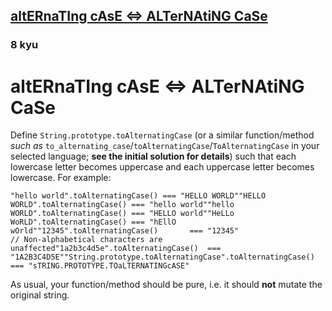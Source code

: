 <h2><a href=https://www.codewars.com/kata/56efc695740d30f963000557/train/javascript target="_blank">altERnaTIng cAsE <=> ALTerNAtiNG CaSe</a></h2><h3>8 kyu</h3><h1 id="alternating-case--alternating-case">altERnaTIng cAsE &lt;=&gt; ALTerNAtiNG CaSe</h1><p>Define <code>String.prototype.toAlternatingCase</code> (or a similar function/method <em>such as</em> <code>to_alternating_case</code>/<code>toAlternatingCase</code>/<code>ToAlternatingCase</code> in your selected language; <strong>see the initial solution for details</strong>) such that each lowercase letter becomes uppercase and each uppercase letter becomes lowercase. For example:</p><pre><code class="language-javascript"><span class="cm-string">"hello world"</span>.<span class="cm-property">toAlternatingCase</span>() <span class="cm-operator">===</span> <span class="cm-string">"HELLO WORLD"</span><span class="cm-string">"HELLO WORLD"</span>.<span class="cm-property">toAlternatingCase</span>() <span class="cm-operator">===</span> <span class="cm-string">"hello world"</span><span class="cm-string">"hello WORLD"</span>.<span class="cm-property">toAlternatingCase</span>() <span class="cm-operator">===</span> <span class="cm-string">"HELLO world"</span><span class="cm-string">"HeLLo WoRLD"</span>.<span class="cm-property">toAlternatingCase</span>() <span class="cm-operator">===</span> <span class="cm-string">"hEllO wOrld"</span><span class="cm-string">"12345"</span>.<span class="cm-property">toAlternatingCase</span>()       <span class="cm-operator">===</span> <span class="cm-string">"12345"</span>                   <span class="cm-comment">// Non-alphabetical characters are unaffected</span><span class="cm-string">"1a2b3c4d5e"</span>.<span class="cm-property">toAlternatingCase</span>()  <span class="cm-operator">===</span> <span class="cm-string">"1A2B3C4D5E"</span><span class="cm-string">"String.prototype.toAlternatingCase"</span>.<span class="cm-property">toAlternatingCase</span>() <span class="cm-operator">===</span> <span class="cm-string">"sTRING.PROTOTYPE.TOaLTERNATINGcASE"</span></code></pre><pre style="display: none;"><code class="language-dart"><span class="cm-variable">toAlternatingCase</span>(<span class="cm-string">"hello world"</span>) <span class="cm-operator">===</span> <span class="cm-string">"HELLO WORLD"</span><span class="cm-variable">toAlternatingCase</span>(<span class="cm-string">"HELLO WORLD"</span>) <span class="cm-operator">===</span> <span class="cm-string">"hello world"</span><span class="cm-variable">toAlternatingCase</span>(<span class="cm-string">"hello WORLD"</span>) <span class="cm-operator">===</span> <span class="cm-string">"HELLO world"</span><span class="cm-variable">toAlternatingCase</span>(<span class="cm-string">"HeLLo WoRLD"</span>) <span class="cm-operator">===</span> <span class="cm-string">"hEllO wOrld"</span><span class="cm-variable">toAlternatingCase</span>(<span class="cm-string">"12345"</span>)       <span class="cm-operator">===</span> <span class="cm-string">"12345"</span> <span class="cm-comment">// Non-alphabetical characters are unaffected</span><span class="cm-variable">toAlternatingCase</span>(<span class="cm-string">"1a2b3c4d5e"</span>)  <span class="cm-operator">===</span> <span class="cm-string">"1A2B3C4D5E"</span></code></pre><pre style="display: none;"><code class="language-ruby"><span class="cm-string">"hello world"</span><span class="cm-operator">.</span><span class="cm-property">to_alternating_case</span>() <span class="cm-operator">===</span> <span class="cm-string">"HELLO WORLD"</span><span class="cm-string">"HELLO WORLD"</span><span class="cm-operator">.</span><span class="cm-property">to_alternating_case</span>() <span class="cm-operator">===</span> <span class="cm-string">"hello world"</span><span class="cm-string">"hello WORLD"</span><span class="cm-operator">.</span><span class="cm-property">to_alternating_case</span>() <span class="cm-operator">===</span> <span class="cm-string">"HELLO world"</span><span class="cm-string">"HeLLo WoRLD"</span><span class="cm-operator">.</span><span class="cm-property">to_alternating_case</span>() <span class="cm-operator">===</span> <span class="cm-string">"hEllO wOrld"</span><span class="cm-string">"12345"</span><span class="cm-operator">.</span><span class="cm-property">to_alternating_case</span>()       <span class="cm-operator">===</span> <span class="cm-string">"12345"</span>                 <span class="cm-comment"># Non-alphabetical characters are unaffected</span><span class="cm-string">"1a2b3c4d5e"</span><span class="cm-operator">.</span><span class="cm-property">to_alternating_case</span>()  <span class="cm-operator">===</span> <span class="cm-string">"1A2B3C4D5E"</span><span class="cm-string">"String.prototype.toAlternatingCase"</span><span class="cm-operator">.</span><span class="cm-property">to_alternating_case</span>() <span class="cm-operator">===</span> <span class="cm-string">"sTRING.PROTOTYPE.TOaLTERNATINGcASE"</span></code></pre><pre style="display: none;"><code class="language-crystal"><span class="cm-string">"hello world"</span><span class="cm-operator">.</span><span class="cm-property">to_alternating_case</span>() <span class="cm-operator">===</span> <span class="cm-string">"HELLO WORLD"</span><span class="cm-string">"HELLO WORLD"</span><span class="cm-operator">.</span><span class="cm-property">to_alternating_case</span>() <span class="cm-operator">===</span> <span class="cm-string">"hello world"</span><span class="cm-string">"hello WORLD"</span><span class="cm-operator">.</span><span class="cm-property">to_alternating_case</span>() <span class="cm-operator">===</span> <span class="cm-string">"HELLO world"</span><span class="cm-string">"HeLLo WoRLD"</span><span class="cm-operator">.</span><span class="cm-property">to_alternating_case</span>() <span class="cm-operator">===</span> <span class="cm-string">"hEllO wOrld"</span><span class="cm-string">"12345"</span><span class="cm-operator">.</span><span class="cm-property">to_alternating_case</span>()       <span class="cm-operator">===</span> <span class="cm-string">"12345"</span>                <span class="cm-comment"># Non-alphabetical characters are unaffected</span><span class="cm-string">"1a2b3c4d5e"</span><span class="cm-operator">.</span><span class="cm-property">to_alternating_case</span>()  <span class="cm-operator">===</span> <span class="cm-string">"1A2B3C4D5E"</span><span class="cm-string">"String.prototype.toAlternatingCase"</span><span class="cm-operator">.</span><span class="cm-property">to_alternating_case</span>() <span class="cm-operator">===</span> <span class="cm-string">"sTRING.PROTOTYPE.TOaLTERNATINGcASE"</span></code></pre><pre style="display: none;"><code class="language-java"><span class="cm-variable">StringUtils</span>.<span class="cm-variable">toAlternativeString</span>(<span class="cm-string">"hello world"</span>) <span class="cm-operator">==</span> <span class="cm-string">"HELLO WORLD"</span><span class="cm-variable">StringUtils</span>.<span class="cm-variable">toAlternativeString</span>(<span class="cm-string">"HELLO WORLD"</span>) <span class="cm-operator">==</span> <span class="cm-string">"hello world"</span><span class="cm-variable">StringUtils</span>.<span class="cm-variable">toAlternativeString</span>(<span class="cm-string">"hello WORLD"</span>) <span class="cm-operator">==</span> <span class="cm-string">"HELLO world"</span><span class="cm-variable">StringUtils</span>.<span class="cm-variable">toAlternativeString</span>(<span class="cm-string">"HeLLo WoRLD"</span>) <span class="cm-operator">==</span> <span class="cm-string">"hEllO wOrld"</span><span class="cm-variable">StringUtils</span>.<span class="cm-variable">toAlternativeString</span>(<span class="cm-string">"12345"</span>) <span class="cm-operator">==</span> <span class="cm-string">"12345"</span> <span class="cm-comment">// Non-alphabetical characters are unaffected</span><span class="cm-variable">StringUtils</span>.<span class="cm-variable">toAlternativeString</span>(<span class="cm-string">"1a2b3c4d5e"</span>) <span class="cm-operator">==</span> <span class="cm-string">"1A2B3C4D5E"</span><span class="cm-variable">StringUtils</span>.<span class="cm-variable">toAlternativeString</span>(<span class="cm-string">"StringUtils.toAlternatingCase"</span>) <span class="cm-operator">==</span> <span class="cm-string">"sTRINGuTILS.TOaLTERNATINGcASE"</span></code></pre><pre style="display: none;"><code class="language-haskell"><span class="cm-variable">toAlternatingCase</span> <span class="cm-string">"hello world"</span> `<span class="cm-variable">shouldBe</span>` <span class="cm-string">"HELLO WORLD"</span><span class="cm-variable">toAlternatingCase</span> <span class="cm-string">"HELLO WORLD"</span> `<span class="cm-variable">shouldBe</span>` <span class="cm-string">"hello world"</span><span class="cm-variable">toAlternatingCase</span> <span class="cm-string">"hello WORLD"</span> `<span class="cm-variable">shouldBe</span>` <span class="cm-string">"HELLO world"</span><span class="cm-variable">toAlternatingCase</span> <span class="cm-string">"HeLLo WoRLD"</span> `<span class="cm-variable">shouldBe</span>` <span class="cm-string">"hEllO wOrld"</span><span class="cm-variable">toAlternatingCase</span> <span class="cm-string">"12345"</span>       `<span class="cm-variable">shouldBe</span>` <span class="cm-string">"12345"</span><span class="cm-variable">toAlternatingCase</span> <span class="cm-string">"1a2b3c4d5e"</span>  `<span class="cm-variable">shouldBe</span>` <span class="cm-string">"1A2B3C4D5E"</span></code></pre><pre style="display: none;"><code class="language-csharp"><span class="cm-string">"hello world"</span>.<span class="cm-variable">ToAlternatingCase</span>() <span class="cm-operator">==</span> <span class="cm-string">"HELLO WORLD"</span><span class="cm-string">"HELLO WORLD"</span>.<span class="cm-variable">ToAlternatingCase</span>() <span class="cm-operator">==</span> <span class="cm-string">"hello world"</span><span class="cm-string">"hello WORLD"</span>.<span class="cm-variable">ToAlternatingCase</span>() <span class="cm-operator">==</span> <span class="cm-string">"HELLO world"</span><span class="cm-string">"HeLLo WoRLD"</span>.<span class="cm-variable">ToAlternatingCase</span>() <span class="cm-operator">==</span> <span class="cm-string">"hEllO wOrld"</span><span class="cm-string">"12345"</span>.<span class="cm-variable">ToAlternatingCase</span>() <span class="cm-operator">==</span> <span class="cm-string">"12345"</span> <span class="cm-comment">// Non-alphabetical characters are unaffected</span><span class="cm-string">"1a2b3c4d5e"</span>.<span class="cm-variable">ToAlternatingCase</span>() <span class="cm-operator">==</span> <span class="cm-string">"1A2B3C4D5E"</span><span class="cm-string">"String.ToAlternatingCase"</span>.<span class="cm-variable">ToAlternatingCase</span>() <span class="cm-operator">==</span> <span class="cm-string">"sTRING.tOaLTERNATINGcASE"</span></code></pre><pre style="display: none;"><code class="language-elixir"><span class="cm-variable">alter_case</span>(<span class="cm-string">"hello world"</span>) <span class="cm-operator">=</span><span class="cm-operator">=</span> <span class="cm-string">"HELLO WORLD"</span><span class="cm-variable">alter_case</span>(<span class="cm-string">"HELLO WORLD"</span>) <span class="cm-operator">=</span><span class="cm-operator">=</span> <span class="cm-string">"hello world"</span><span class="cm-variable">alter_case</span>(<span class="cm-string">"hello WORLD"</span>) <span class="cm-operator">=</span><span class="cm-operator">=</span> <span class="cm-string">"HELLO world"</span><span class="cm-variable">alter_case</span>(<span class="cm-string">"HeLLo WoRLD"</span>) <span class="cm-operator">=</span><span class="cm-operator">=</span> <span class="cm-string">"hEllO wOrld"</span><span class="cm-variable">alter_case</span>(<span class="cm-string">"12345"</span>)       <span class="cm-operator">=</span><span class="cm-operator">=</span> <span class="cm-string">"12345"</span>                        <span class="cm-comment"># Non-alphabetical characters are unaffected</span><span class="cm-variable">alter_case</span>(<span class="cm-string">"1a2b3c4d5e"</span>)  <span class="cm-operator">=</span><span class="cm-operator">=</span> <span class="cm-string">"1A2B3C4D5E"</span><span class="cm-variable">alter_case</span>(<span class="cm-string">"StringUtils.toAlternatingCase"</span>) <span class="cm-operator">=</span><span class="cm-operator">=</span> <span class="cm-string">"sTRINGuTILS.TOaLTERNATINGcASE"</span></code></pre><pre style="display: none;"><code class="language-julia"><span class="cm-variable">to_alternating_case</span>(<span class="cm-string">"hello world</span><span class="cm-string">"</span>) <span class="cm-comment"># =&gt; "HELLO WORLD"</span><span class="cm-variable">to_alternating_case</span>(<span class="cm-string">"HELLO WORLD</span><span class="cm-string">"</span>) <span class="cm-comment"># =&gt; "hello world"</span><span class="cm-variable">to_alternating_case</span>(<span class="cm-string">"hello WORLD</span><span class="cm-string">"</span>) <span class="cm-comment"># =&gt; "HELLO world"</span><span class="cm-variable">to_alternating_case</span>(<span class="cm-string">"HeLLo WoRLD</span><span class="cm-string">"</span>) <span class="cm-comment"># =&gt; "hEllO wOrld"</span><span class="cm-variable">to_alternating_case</span>(<span class="cm-string">"12345</span><span class="cm-string">"</span>) <span class="cm-comment"># =&gt; "12345" (Non-alphabetical characters are unaffected)</span><span class="cm-variable">to_alternating_case</span>(<span class="cm-string">"1a2b3c4d5e</span><span class="cm-string">"</span>) <span class="cm-comment"># =&gt; "1A2B3C4D5E"</span><span class="cm-variable">to_alternating_case</span>(<span class="cm-string">"String.prototype.toAlternatingCase</span><span class="cm-string">"</span>) <span class="cm-comment"># =&gt; "sTRING.PROTOTYPE.TOaLTERNATINGcASE"</span></code></pre><pre style="display: none;"><code class="language-c"><span class="cm-variable">to_alternating_case</span>(<span class="cm-string">"hello world"</span>); <span class="cm-comment">// =&gt; "HELLO WORLD"</span><span class="cm-variable">to_alternating_case</span>(<span class="cm-string">"HELLO WORLD"</span>); <span class="cm-comment">// =&gt; "hello world"</span><span class="cm-variable">to_alternating_case</span>(<span class="cm-string">"hello WORLD"</span>); <span class="cm-comment">// =&gt; "HELLO world"</span><span class="cm-variable">to_alternating_case</span>(<span class="cm-string">"HeLLo WoRLD"</span>); <span class="cm-comment">// =&gt; "hEllO wOrld"</span><span class="cm-variable">to_alternating_case</span>(<span class="cm-string">"12345"</span>); <span class="cm-comment">// =&gt; "12345" (Non-alphabetical characters are unaffected)</span><span class="cm-variable">to_alternating_case</span>(<span class="cm-string">"1a2b3c4d5e"</span>); <span class="cm-comment">// =&gt; "1A2B3C4D5E"</span><span class="cm-variable">to_alternating_case</span>(<span class="cm-string">"String.prototype.toAlternatingCase"</span>); <span class="cm-comment">// =&gt; "sTRING.PROTOTYPE.TOaLTERNATINGcASE"</span></code></pre><pre style="display: none;"><code class="language-C++">string source = "HeLLo WoRLD";string upperCase = to_alternating_case(source);cout &lt;&lt; upperCase &lt;&lt; endl; // outputs: hEllO wOrld</code></pre><pre style="display: none;"><code class="language-typescript"><span class="cm-variable">toAlternatingCase</span>(<span class="cm-string">"hello world"</span>) <span class="cm-operator">===</span> <span class="cm-string">"HELLO WORLD"</span><span class="cm-variable">toAlternatingCase</span>(<span class="cm-string">"HELLO WORLD"</span>) <span class="cm-operator">===</span> <span class="cm-string">"hello world"</span><span class="cm-variable">toAlternatingCase</span>(<span class="cm-string">"hello WORLD"</span>) <span class="cm-operator">===</span> <span class="cm-string">"HELLO world"</span><span class="cm-variable">toAlternatingCase</span>(<span class="cm-string">"HeLLo WoRLD"</span>) <span class="cm-operator">===</span> <span class="cm-string">"hEllO wOrld"</span><span class="cm-variable">toAlternatingCase</span>(<span class="cm-string">"12345"</span>)       <span class="cm-operator">===</span> <span class="cm-string">"12345"</span>                   <span class="cm-comment">// Non-alphabetical characters are unaffected</span><span class="cm-variable">toAlternatingCase</span>(<span class="cm-string">"1a2b3c4d5e"</span>)  <span class="cm-operator">===</span> <span class="cm-string">"1A2B3C4D5E"</span><span class="cm-variable">toAlternatingCase</span>(<span class="cm-string">"String.prototype.toAlternatingCase"</span>) <span class="cm-operator">===</span> <span class="cm-string">"sTRING.PROTOTYPE.TOaLTERNATINGcASE"</span></code></pre><pre style="display: none;"><code class="language-factor"><span class="cm-string">"</span><span class="cm-string">hello world"</span> <span class="cm-builtin">&gt;alternating</span> <span class="cm-comment">! "HELLO WORLD"</span><span class="cm-string">"</span><span class="cm-string">HELLO WORLD"</span> <span class="cm-builtin">&gt;alternating</span> <span class="cm-comment">! "hello world"</span><span class="cm-string">"</span><span class="cm-string">hello WORLD"</span> <span class="cm-builtin">&gt;alternating</span> <span class="cm-comment">! "HELLO world"</span><span class="cm-string">"</span><span class="cm-string">HeLLo WoRLD"</span> <span class="cm-builtin">&gt;alternating</span> <span class="cm-comment">! "hEllO wOrld"</span><span class="cm-string">"</span><span class="cm-string">12345"</span> <span class="cm-builtin">&gt;alternating</span> <span class="cm-comment">! "12345" (Non-alphabetical characters are unaffected)</span><span class="cm-string">"</span><span class="cm-string">1a2b3c4d5e"</span> <span class="cm-builtin">&gt;alternating</span> <span class="cm-comment">! "1A2B3C4D5E"</span><span class="cm-string">"</span><span class="cm-string">String.prototype.toAlternatingCase"</span> <span class="cm-builtin">&gt;alternating</span> <span class="cm-comment">! "sTRING.PROTOTYPE.TOaLTERNATINGcASE"</span></code></pre><pre style="display: none;"><code class="language-go"><span class="cm-variable">ToAlternatingCase</span>(<span class="cm-string">"hello world"</span>); <span class="cm-comment">// =&gt; "HELLO WORLD"</span><span class="cm-variable">ToAlternatingCase</span>(<span class="cm-string">"HELLO WORLD"</span>); <span class="cm-comment">// =&gt; "hello world"</span><span class="cm-variable">ToAlternatingCase</span>(<span class="cm-string">"hello WORLD"</span>); <span class="cm-comment">// =&gt; "HELLO world"</span><span class="cm-variable">ToAlternatingCase</span>(<span class="cm-string">"HeLLo WoRLD"</span>); <span class="cm-comment">// =&gt; "hEllO wOrld"</span><span class="cm-variable">ToAlternativeCase</span>(<span class="cm-string">"12345"</span>); <span class="cm-comment">// =&gt; "12345" </span><span class="cm-variable">ToAlternativeCase</span>(<span class="cm-string">"1a2b3c4d5e"</span>); <span class="cm-comment">// =&gt; "1A2B3C4D5E"</span><span class="cm-variable">ToAlternativeCase</span>(<span class="cm-string">"String.prototype.toAlternatingCase"</span>); <span class="cm-comment">// =&gt; "sTRING.PROTOTYPE.TOaLTERNATINGcASE"</span></code></pre><pre style="display: none;"><code class="language-scala"><span class="cm-string">"hello world"</span>.<span class="cm-variable">toAlternatingCase</span> <span class="cm-comment">// =&gt; "HELLO WORLD"</span><span class="cm-string">"HELLO WORLD"</span>.<span class="cm-variable">toAlternatingCase</span> <span class="cm-comment">// =&gt; "hello world"</span><span class="cm-string">"hello WORLD"</span>.<span class="cm-variable">toAlternatingCase</span> <span class="cm-comment">// =&gt; "HELLO world"</span><span class="cm-string">"HeLLo WoRLD"</span>.<span class="cm-variable">toAlternatingCase</span> <span class="cm-comment">// =&gt; "hEllO wOrld"</span><span class="cm-string">"12345"</span>.<span class="cm-variable">toAlternatingCase</span>       <span class="cm-comment">// =&gt; "12345" (Non-alphabetical characters are unaffected)</span><span class="cm-string">"1a2b3c4d5e"</span>.<span class="cm-variable">toAlternatingCase</span>  <span class="cm-comment">// =&gt; "1A2B3C4D5E"</span></code></pre><pre style="display: none;"><code class="language-lua"><span class="cm-variable">to_alternating_case</span> <span class="cm-string">"hello world"</span> <span class="cm-comment">--&gt; "HELLO WORLD"</span><span class="cm-variable">to_alternating_case</span> <span class="cm-string">"HELLO WORLD"</span> <span class="cm-comment">--&gt; "hello world"</span><span class="cm-variable">to_alternating_case</span> <span class="cm-string">"hello WORLD"</span> <span class="cm-comment">--&gt; "HELLO world"</span><span class="cm-variable">to_alternating_case</span> <span class="cm-string">"HeLLo WoRLD"</span> <span class="cm-comment">--&gt; "hEllO wOrld"</span><span class="cm-variable">to_alternating_case</span> <span class="cm-string">"12345"</span> <span class="cm-comment">--&gt; "12345" (Non-alphabetical characters are unaffected)</span><span class="cm-variable">to_alternating_case</span> <span class="cm-string">"1a2b3c4d5e"</span> <span class="cm-comment">--&gt; "1A2B3C4D5E"</span><span class="cm-variable">to_alternating_case</span> <span class="cm-string">"String.prototype.toAlternatingCase"</span> <span class="cm-comment">--&gt; "sTRING.PROTOTYPE.TOaLTERNATINGcASE"</span></code></pre><p>As usual, your function/method should be pure, i.e. it should <strong>not</strong> mutate the original string.</p>